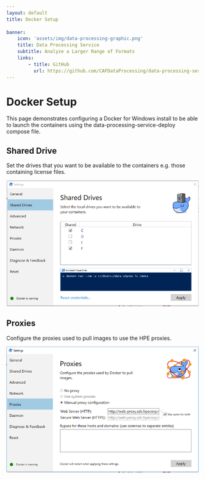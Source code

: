 ```yaml
---
layout: default
title: Docker Setup

banner:
    icon: 'assets/img/data-processing-graphic.png'
    title: Data Processing Service
    subtitle: Analyze a Larger Range of Formats
    links:
        - title: GitHub
          url: https://github.com/CAFDataProcessing/data-processing-service
---
```


# Docker Setup

This page demonstrates configuring a Docker for Windows install to be able to launch the containers using the data-processing-service-deploy compose file.

## Shared Drive

Set the drives that you want to be available to the containers e.g. those containing license files.

![Shared Drive](../../assets/img/Docker_Setup/1_shared.png)

## Proxies

Configure the proxies used to pull images to use the HPE proxies.

![Set up Proxies](../../assets/img/Docker_Setup/2_proxy.png)
